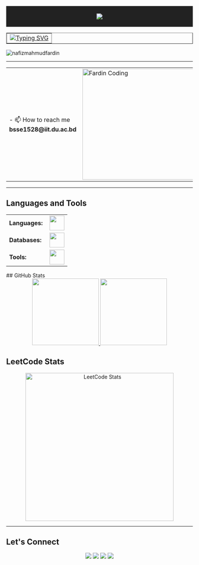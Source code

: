 <div align="center" style="background-color: #222; padding: 20px;">
  <img
    src="https://readme-typing-svg.herokuapp.com?font=Honk&size=48&color=%23FFD69A&center=true&vCenter=true&width=600&height=60&lines=---+This+is+Nafiz+Mahmud+Fardin+----&repeat=false">
</div>

<div align="center">
  <table border="1" cellspacing="0" style="border-style:" dashed";>
    <tr>
      <td>
        <a href="https://git.io/typing-svg"><img
            src="https://readme-typing-svg.herokuapp.com?font=Bitcount+Grid+Double&weight=600&size=32&letterSpacing=mono&duration=4000&pause=1000&center=true&vCenter=true&width=600&lines=Sofware+Engineering+Undergrad"
            alt="Typing SVG" /></a>
      </td>
    </tr>
  </table>
</div>

<p align="left"> <img
    src="https://komarev.com/ghpvc/?username=nafizfardin28&label=Profile%20views&color=0e75b6&style=flat"
    alt="nafizmahmudfardin" /> </p>

---

<table>
  <tr>
    <td style="vertical-align: middle;">
      - 📫 How to reach me <b>bsse1528@iit.du.ac.bd<b>
    </td>
    <td>
      <img alt="Fardin Coding" width="500" height="300"
        src="https://media.giphy.com/media/v1.Y2lkPTc5MGI3NjExeTUwNmVhYzJtZGE1anh2cXh2N3llZjV2NHh6eDdyajBzbmlxdnV6biZlcD12MV9naWZzX3NlYXJjaCZjdD1n/CuuSHzuc0O166MRfjt/giphy.gif">
    </td>
  </tr>
</table>

---
## Languages and Tools
<table>
  <tr>
    <td style="font-weight: bold; padding-right: 10px; vertical-align: center; border: none;">Languages:</td>
    <td>
      <img height="40" src="https://skillicons.dev/icons?i=javascript,cpp,c,java,html,css" />
    </td>
  </tr>
  <tr>
    <td style="font-weight: bold; padding-right: 10px; vertical-align: center; border: none;">Databases:</td>
    <td>
      <img height="40" src="https://skillicons.dev/icons?i=sqlite,oracle" />
    </td>
  </tr>
  <tr>
    <td style="font-weight: bold; padding-right: 10px; vertical-align: center; border: none;">Tools:</td>
    <td>
      <img height="40" src="https://skillicons.dev/icons?i=git,github,linux,vscode,idea,eclipse" />
    </td>

  </tr>

</table>
## GitHub Stats
<div align = "center">
  <a href="https://github.com/nafizfardin28">
    <img height="180em"
      src="https://github-readme-stats.vercel.app/api?username=nafizfardin28&show_icons=true&theme=dark&include_all_commits=true&count_private=true" />
    <img height="180em"
      src="https://github-readme-stats.vercel.app/api/top-langs/?username=nafizfardin28&layout=compact&langs_count=7&theme=dark" /></a>
</div>



## LeetCode Stats

<div align="center">
  <a href="https://leetcode.com/u/nafizfardin28/">
    <img src="https://leetcard.jacoblin.cool/nafizfardin28?theme=dark&ext=contest" alt="LeetCode Stats" width="400" />
  </a>
</div>

---
## Let's Connect

<p align="center">
  <a href="mailto:bsse1528@iit.du.ac.bd"><img
      src="https://img.shields.io/badge/Email-bsse1528@iit.du.ac.bd-blue?style=flat-square&logo=gmail"></a>
  <a href="https://www.linkedin.com/in/nafiz-mahmud-fardin-869285289"><img
      src="https://img.shields.io/badge/LinkedIn-NafizMahmudFardin-blue?style=flat-square&logo=linkedin"></a>
  <a href="https://github.com/nafizfardin28"><img
      src="https://img.shields.io/badge/GitHub-NafizMahmudFardin-lightgrey?style=flat-square&logo=github"></a>
  <a href="https://leetcode.com/u/nafizfardin28/"><img
      src="https://img.shields.io/badge/LeetCode-NafizMahmudFardin-orange?style=flat-square&logo=leetcode"></a>
</p>

